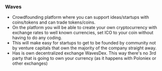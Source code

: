 ### Waves

- Crowdfounding platform where you can support ideas/startups with coins/tokens and can trade tokens/coins. 
- On the platform you will be able to create your own cryptocurrency with exchange rates to well known currencies, set ICO to your coin without having to do any coding. 
- This will make easy for startups to get to be founded by community not by venture capitals that own the majority of the company straight away. 
- Has is own decentralized exchange WavesDex. This way there's no 3rd party that is going to own your currency (as it happens with Poloniex or other exchanges)